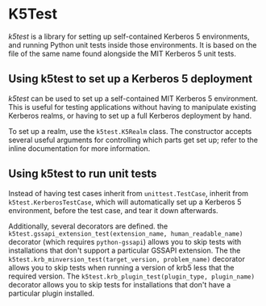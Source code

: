 K5Test
======

*k5test* is a library for setting up self-contained Kerberos 5 environments,
and running Python unit tests inside those environments.  It is based on
the file of the same name found alongside the MIT Kerberos 5 unit tests.

Using k5test to set up a Kerberos 5 deployment
----------------------------------------------

*k5test* can be used to set up a self-contained MIT Kerberos 5 environment.
This is useful for testing applications without having to manipulate existing
Kerberos realms, or having to set up a full Kerberos deployment by hand.

To set up a realm, use the `k5test.K5Realm` class.  The constructor accepts
several useful arguments for controlling which parts get set up; refer to the
inline documentation for more information.

Using k5test to run unit tests
------------------------------

Instead of having test cases inherit from `unittest.TestCase`, inherit from
`k5test.KerberosTestCase`, which will automatically set up a Kerberos 5 environment,
before the test case, and tear it down afterwards.

Additionally, several decorators are defined.  the
`k5test.gssapi_extension_test(extension_name, human_readable_name)` decorator
(which requires `python-gssapi`) allows you to skip tests with installations that don't
support a particular GSSAPI extension.  The the
`k5test.krb_minversion_test(target_version, problem_name)` decorator allows you to skip tests
when running a version of krb5 less that the required version.  The
`k5test.krb_plugin_test(plugin_type, plugin_name)` decorator allows you to skip tests for
installations that don't have a particular plugin installed.
